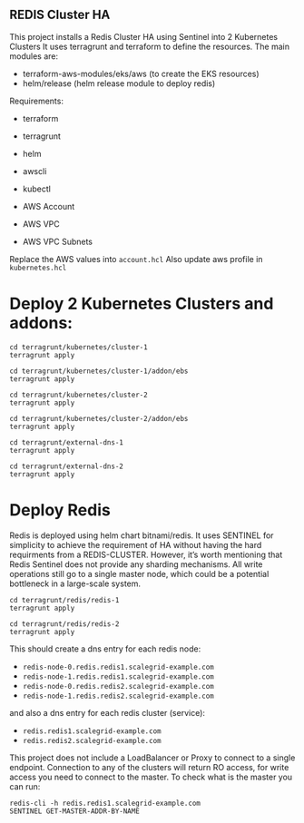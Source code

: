 ## REDIS Cluster HA 

This project installs a Redis Cluster HA using Sentinel into 2 Kubernetes Clusters
It uses terragrunt and terraform to define the resources. The main modules are:

- terraform-aws-modules/eks/aws (to create the EKS resources)
- helm/release (helm release module to deploy redis)

Requirements:
- terraform
- terragrunt
- helm
- awscli
- kubectl

- AWS Account
- AWS VPC
- AWS VPC Subnets

Replace the AWS values into `account.hcl`
Also update aws profile in `kubernetes.hcl`

# Deploy 2 Kubernetes Clusters and addons:

```
cd terragrunt/kubernetes/cluster-1
terragrunt apply
```
```
cd terragrunt/kubernetes/cluster-1/addon/ebs
terragrunt apply
```
```
cd terragrunt/kubernetes/cluster-2
terragrunt apply
```
```
cd terragrunt/kubernetes/cluster-2/addon/ebs
terragrunt apply
```
```
cd terragrunt/external-dns-1
terragrunt apply
```
```
cd terragrunt/external-dns-2
terragrunt apply
```

# Deploy Redis
Redis is deployed using helm chart bitnami/redis. It uses SENTINEL for simplicity to achieve the requirement of HA without having the hard requirments from a REDIS-CLUSTER. However, it’s worth mentioning that Redis Sentinel does not provide any sharding mechanisms. All write operations still go to a single master node, which could be a potential bottleneck in a large-scale system.

```
cd terragrunt/redis/redis-1
terragrunt apply
```
```
cd terragrunt/redis/redis-2
terragrunt apply
```

This should create a dns entry for each redis node:
- `redis-node-0.redis.redis1.scalegrid-example.com`
- `redis-node-1.redis.redis1.scalegrid-example.com`
- `redis-node-0.redis.redis2.scalegrid-example.com`
- `redis-node-1.redis.redis2.scalegrid-example.com`

and also a dns entry for each redis cluster (service):
- `redis.redis1.scalegrid-example.com`
- `redis.redis2.scalegrid-example.com`

This project does not include a LoadBalancer or Proxy to connect to a single endpoint. Connection to any of the clusters will return RO access, for write access you need to connect to the master. To check what is the master you can run:

```
redis-cli -h redis.redis1.scalegrid-example.com
SENTINEL GET-MASTER-ADDR-BY-NAME 
```
